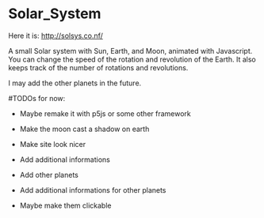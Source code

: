 # Solar_System
Here it is:
http://solsys.co.nf/

A small Solar system with Sun, Earth, and Moon, animated with Javascript.
You can change the speed of the rotation and revolution of the Earth. 
It also keeps track of the number of rotations and revolutions.

I may add the other planets in the future.

#TODOs for now:

- Maybe remake it with p5js or some other framework

- Make the moon cast a shadow on earth

- Make site look nicer

- Add additional informations

- Add other planets

- Add additional informations for other planets

- Maybe make them clickable